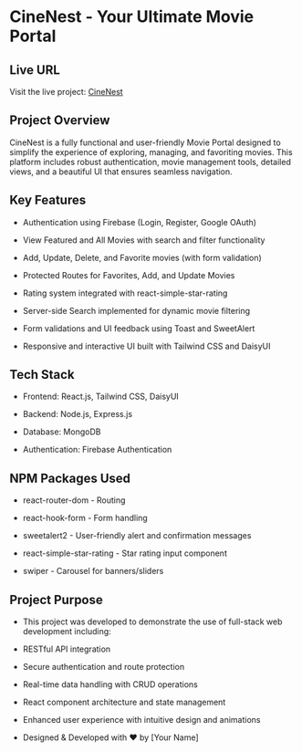 # CineNest - Your Ultimate Movie Portal

## Live URL
Visit the live project: [CineNest](https://eco-asia.web.app/)

## Project Overview

CineNest is a fully functional and user-friendly Movie Portal designed to simplify the experience of exploring, managing, and favoriting movies. This platform includes robust authentication, movie management tools, detailed views, and a beautiful UI that ensures seamless navigation.

## Key Features

- Authentication using Firebase (Login, Register, Google OAuth)

- View Featured and All Movies with search and filter functionality

- Add, Update, Delete, and Favorite movies (with form validation)

- Protected Routes for Favorites, Add, and Update Movies

- Rating system integrated with react-simple-star-rating

- Server-side Search implemented for dynamic movie filtering

- Form validations and UI feedback using Toast and SweetAlert

- Responsive and interactive UI built with Tailwind CSS and DaisyUI

## Tech Stack

- Frontend: React.js, Tailwind CSS, DaisyUI

- Backend: Node.js, Express.js

- Database: MongoDB

- Authentication: Firebase Authentication

## NPM Packages Used

- react-router-dom - Routing

- react-hook-form - Form handling

- sweetalert2 - User-friendly alert and confirmation messages

- react-simple-star-rating - Star rating input component

- swiper - Carousel for banners/sliders

## Project Purpose

- This project was developed to demonstrate the use of full-stack web development including:

- RESTful API integration

- Secure authentication and route protection

- Real-time data handling with CRUD operations

- React component architecture and state management

- Enhanced user experience with intuitive design and animations

-  Designed & Developed with ❤️ by [Your Name]

